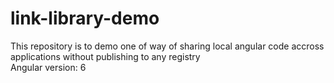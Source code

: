 # link-library-demo
This repository is to demo one of way of sharing local angular code accross applications without publishing to any registry
<br/>
Angular version: 6
